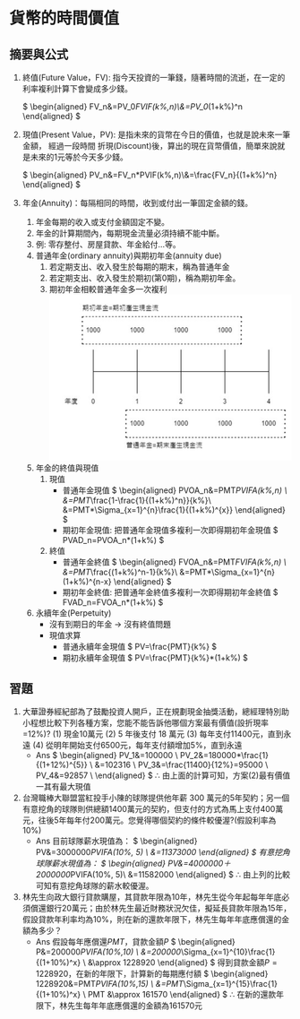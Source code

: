 # 貨幣的時間價值

## 摘要與公式

1. 終值(Future Value，FV): 指今天投資的一筆錢，隨著時間的流逝，在一定的利率複利計算下會變成多少錢。

	$
	\begin{aligned}
		FV_n&=PV_0*FVIF(k\%,n)\\&=PV_0*(1+k\%)^n
	\end{aligned}
	$

2. 現值(Present Value，PV): 是指未來的貨幣在今日的價值，也就是說未來一筆金額，
經過一段時間 折現(Discount)後，算出的現在貨幣價值，簡單來說就是未來的1元等於今天多少錢。

	$
	\begin{aligned}
		PV_n&=FV_n*PVIF(k\%,n)\\&=\frac{FV_n}{(1+k\%)^n}
	\end{aligned}
	$

3. 年金(Annuity)：每隔相同的時間，收到或付出一筆固定金額的錢。
   1. 年金每期的收入或支付金額固定不變。
   2. 年金的計算期間內，每期現金流量必須持續不能中斷。
   3. 例: 零存整付、房屋貸款、年金給付…等。
   4. 普通年金(ordinary annuity)與期初年金(annuity due)
      1. 若定期支出、收入發生於每期的期末，稱為普通年金
      2. 若定期支出、收入發生於期初(第0期)，稱為期初年金。
      3. 期初年金相較普通年金多一次複利
      ![](./ordinaryAnnuity_annuityDue.jpg)
   5. 年金的終值與現值
      1. 現值
         - 普通年金現值
$
\begin{aligned}
	PVOA_n&=PMT*PVIFA(k\%,n) \\
	      &=PMT*\frac{1-\frac{1}{(1+k\%)^n}}{k\%}\\
	      &=PMT*\Sigma_{x=1}^{n}\frac{1}{(1+k\%)^{x}}
\end{aligned}
$
         - 期初年金現值: 把普通年金現值多複利一次即得期初年金現值
$
PVAD_n=PVOA_n*(1+k\%)
$
      1. 終值
	     - 普通年金終值
$ 
\begin{aligned}
	FVOA_n&=PMT*FVIFA(k\%,n) \\
	      &=PMT*\frac{(1+k\%)^n-1}{k\%}\\
	      &=PMT*\Sigma_{x=1}^{n}(1+k\%)^{n-x}
\end{aligned}
$
		  - 期初年金終值: 把普通年金終值多複利一次即得期初年金終值
$
FVAD_n=FVOA_n*(1+k\%)
$
	1. 永續年金(Perpetuity)
		 - 沒有到期日的年金 $\rightarrow$ 沒有終值問題
		 - 現值求算
    		 - 普通永續年金現值
$
PV=\frac{PMT}{k\%}
$
            - 期初永續年金現值
$
PV=\frac{PMT}{k\%}*(1+k\%)
$

## 習題
1. 大華證券經紀部為了鼓勵投資人開戶，正在規劃現金抽獎活動，總經理特別助 小程想比較下列各種方案，您能不能告訴他哪個方案最有價值(設折現率=12%)?
(1) 現金10萬元
(2) 5 年後支付 18 萬元
(3) 每年支付11400元，直到永遠
(4) 從明年開始支付6500元，每年支付額增加5%，直到永遠
	- Ans
$
\begin{aligned}
	PV_1&=100000 \\
	PV_2&=180000*\frac{1}{(1+12\%)^{5}} \\
        &=102316 \\
	PV_3&=\frac{11400}{12\%}=95000 \\
	PV_4&=92857 \\
\end{aligned}
$
   	$\therefore$ 由上面的計算可知，方案(2)最有價值一其有最大現值
2. 台灣職棒大聯盟當紅投手小陳的球隊提供他年薪 300 萬元的5年契約；另一個有意挖角的球隊則供總額1400萬元的契約，但支付的方式為馬上支付400萬元，往後5年每年付200萬元。您覺得哪個契約的條件較優渥?(假設利率為10%)
   - Ans
	目前球隊薪水現值為：
$
\begin{aligned}
	PV&=3000000*PVIFA(10\%, 5) \\
	&=11373000
\end{aligned}
$
	有意挖角球隊薪水現值為：
$
\begin{aligned}
	PV&=4000000＋2000000*PVIFA(10\%, 5)\\
	&=11582000
\end{aligned}
$
   	$\therefore$ 由上列的比較可知有意挖角球隊的薪水較優渥。
3. 林先生向政大銀行貸款購屋，其貸款年限為10年，林先生從今年起每年年底必須償還銀行20萬元；由於林先生最近財務狀況欠佳，擬延長貸款年限為15年，假設貸款年利率均為10%，則在新的還款年限下，林先生每年年底應償還的金額為多少？
	- Ans
	假設每年應償還$PMT$，貸款金額$P$
$
\begin{aligned}
	P&=200000*PVIFA(10\%,10) \\
	 &=200000*\Sigma_{x=1}^{10}\frac{1}{(1+10\%)^x} \\
	 &\approx 1228920
\end{aligned}
$
	得到貸款金額$P=1228920$，在新的年限下，計算新的每期應付額
$
\begin{aligned}
 	1228920&=PMT*PVIFA(10\%,15) \\
 	       &=PMT*\Sigma_{x=1}^{15}\frac{1}{(1+10\%)^x} \\
 	   PMT &\approx 161570
\end{aligned}
$
	$\therefore$ 在新的還款年限下，林先生每年年底應償還的金額為161570元